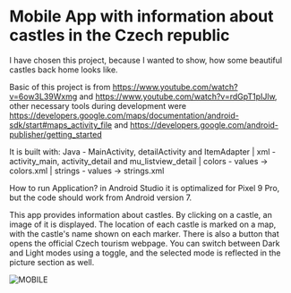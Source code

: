 # Mobile App with information about castles in the Czech republic

I have chosen this project, because I wanted to show, how some beautiful castles back home looks like.

Basic of this project is from https://www.youtube.com/watch?v=6ow3L39Wxmg and https://www.youtube.com/watch?v=rdGpT1pIJlw, other necessary tools during development were https://developers.google.com/maps/documentation/android-sdk/start#maps_activity_file and https://developers.google.com/android-publisher/getting_started

It is built with: Java - MainActivity, detailActivity and ItemAdapter | xml - activity_main, activity_detail and mu_listview_detail | colors - values -> colors.xml | strings - values -> strings.xml

How to run Application?
in Android Studio it is optimalized for Pixel 9 Pro, but the code should work from Android version 7. 

This app provides information about castles. By clicking on a castle, an image of it is displayed. The location of each castle is marked on a map, with the castle's name shown on each marker. There is also a button that opens the official Czech tourism webpage. You can switch between Dark and Light modes using a toggle, and the selected mode is reflected in the picture section as well.

![MOBILE](https://github.com/user-attachments/assets/2dea6bb2-5e10-4391-b66a-499fd08432a5)
